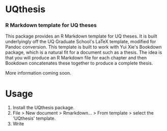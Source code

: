 # UQthesis
### R Markdown template for UQ theses

This package provides an R Markdown template for UQ theses. It is built underlyingly off the UQ Graduate School's LaTeX template, modified for Pandoc conversion. This template is built to work with Yui Xie's Bookdown package, which is a natural fit for a document such as a thesis. The idea is that you will produce an R Markdown file for each chapter and then Bookdown concatenates these together to produce a complete thesis.

More information coming soon.

# Usage

1. Install the UQthesis package.
2. File > New document > Rmarkdown... > From template > select the 'UQthesis' template.
3. Write
